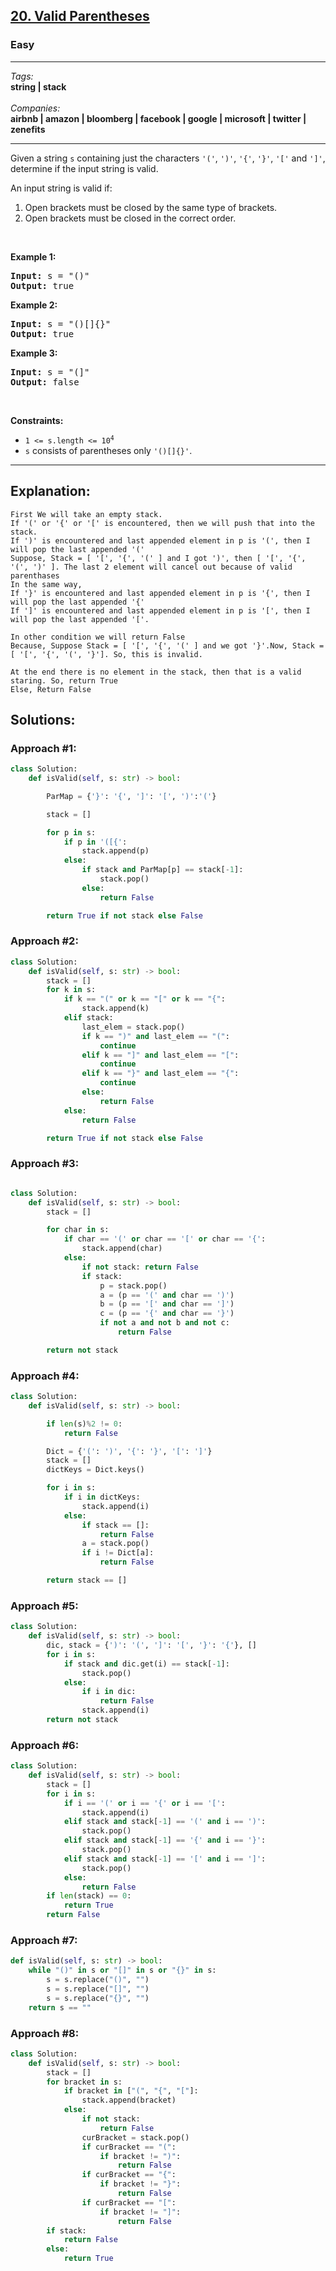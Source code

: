 <h2><a href="https://leetcode.com/problems/valid-parentheses/">20. Valid Parentheses</a></h2><h3>Easy</h3><hr><i>Tags:</i></br>
<b>string | stack</b>
</br></br>
<i>Companies:</i></br>
<b>airbnb | amazon | bloomberg | facebook | google | microsoft | twitter | zenefits</b><hr>
<div><p>Given a string <code>s</code> containing just the characters <code>'('</code>, <code>')'</code>, <code>'{'</code>, <code>'}'</code>, <code>'['</code> and <code>']'</code>, determine if the input string is valid.</p>

<p>An input string is valid if:</p>

<ol>
	<li>Open brackets must be closed by the same type of brackets.</li>
	<li>Open brackets must be closed in the correct order.</li>
</ol>

<p> </p>
<p><strong>Example 1:</strong></p>

<pre><strong>Input:</strong> s = "()"
<strong>Output:</strong> true
</pre>

<p><strong>Example 2:</strong></p>

<pre><strong>Input:</strong> s = "()[]{}"
<strong>Output:</strong> true
</pre>

<p><strong>Example 3:</strong></p>

<pre><strong>Input:</strong> s = "(]"
<strong>Output:</strong> false
</pre>

<p> </p>
<p><strong>Constraints:</strong></p>

<ul>
	<li><code>1 <= s.length <= 10<sup>4</sup></code></li>
	<li><code>s</code> consists of parentheses only <code>'()[]{}'</code>.</li>
</ul>
</div>

---

## Explanation:

```
First We will take an empty stack.
If '(' or '{' or '[' is encountered, then we will push that into the stack.
If ')' is encountered and last appended element in p is '(', then I will pop the last appended '('
Suppose, Stack = [ '[', '{', '(' ] and I got ')', then [ '[', '{', '(', ')' ]. The last 2 element will cancel out because of valid parenthases
In the same way,
If '}' is encountered and last appended element in p is '{', then I will pop the last appended '{'
If ']' is encountered and last appended element in p is '[', then I will pop the last appended '['.

In other condition we will return False
Because, Suppose Stack = [ '[', '{', '(' ] and we got '}'.Now, Stack = [ '[', '{', '(', '}']. So, this is invalid.

At the end there is no element in the stack, then that is a valid staring. So, return True
Else, Return False
```

## Solutions:

### Approach #1:

```py
class Solution:
    def isValid(self, s: str) -> bool:

        ParMap = {'}': '{', ']': '[', ')':'('}

        stack = []

        for p in s:
            if p in '([{':
                stack.append(p)
            else:
                if stack and ParMap[p] == stack[-1]:
                    stack.pop()
                else:
                    return False

        return True if not stack else False
```

### Approach #2:

```py
class Solution:
    def isValid(self, s: str) -> bool:
        stack = []
        for k in s:
            if k == "(" or k == "[" or k == "{":
                stack.append(k)
            elif stack:
                last_elem = stack.pop()
                if k == ")" and last_elem == "(":
                    continue
                elif k == "]" and last_elem == "[":
                    continue
                elif k == "}" and last_elem == "{":
                    continue
                else:
                    return False
            else:
                return False

        return True if not stack else False
```

### Approach #3:

```py

class Solution:
    def isValid(self, s: str) -> bool:
        stack = []

        for char in s:
            if char == '(' or char == '[' or char == '{':
                stack.append(char)
            else:
                if not stack: return False
                if stack:
                    p = stack.pop()
                    a = (p == '(' and char == ')')
                    b = (p == '[' and char == ']')
                    c = (p == '{' and char == '}')
                    if not a and not b and not c:
                        return False

        return not stack
```

### Approach #4:

```py
class Solution:
    def isValid(self, s: str) -> bool:

        if len(s)%2 != 0:
            return False

        Dict = {'(': ')', '{': '}', '[': ']'}
        stack = []
        dictKeys = Dict.keys()

        for i in s:
            if i in dictKeys:
                stack.append(i)
            else:
                if stack == []:
                    return False
                a = stack.pop()
                if i != Dict[a]:
                    return False

        return stack == []
```

### Approach #5:

```py
class Solution:
    def isValid(self, s: str) -> bool:
        dic, stack = {')': '(', ']': '[', '}': '{'}, []
        for i in s:
            if stack and dic.get(i) == stack[-1]:
				stack.pop()
            else:
				if i in dic:
					return False
				stack.append(i)
        return not stack
```

### Approach #6:

```py
class Solution:
    def isValid(self, s: str) -> bool:
        stack = []
        for i in s:
            if i == '(' or i == '{' or i == '[':
                stack.append(i)
            elif stack and stack[-1] == '(' and i == ')':
                stack.pop()
            elif stack and stack[-1] == '{' and i == '}':
                stack.pop()
            elif stack and stack[-1] == '[' and i == ']':
                stack.pop()
            else:
                return False
        if len(stack) == 0:
            return True
        return False

```

### Approach #7:

```py
def isValid(self, s: str) -> bool:
	while "()" in s or "[]" in s or "{}" in s:
		s = s.replace("()", "")
		s = s.replace("[]", "")
		s = s.replace("{}", "")
	return s == ""
```

### Approach #8:

```py
class Solution:
    def isValid(self, s: str) -> bool:
        stack = []
        for bracket in s:
            if bracket in ["(", "{", "["]:
                stack.append(bracket)
            else:
                if not stack:
                    return False
                curBracket = stack.pop()
                if curBracket == "(":
                    if bracket != ")":
                        return False
                if curBracket == "{":
                    if bracket != "}":
                        return False
                if curBracket == "[":
                    if bracket != "]":
                        return False
        if stack:
            return False
        else:
            return True
```
